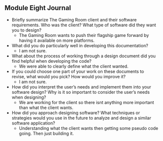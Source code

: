 ## Module Eight Journal

- Briefly summarize The Gaming Room client and their software requirements. Who was the client? What type of software did they want you to design?
  - The Gaming Room wants to push their flagship game forward by having it available on more platforms. 
- What did you do particularly well in developing this documentation?
  - I am not sure.
- What about the process of working through a design document did you find helpful when developing the code?
  - We were able to clearly define what the client wanted.
- If you could choose one part of your work on these documents to revise, what would you pick? How would you improve it?
  - I am not sure.
- How did you interpret the user’s needs and implement them into your software design? Why is it so important to consider the user’s needs when designing?
  - We are working for the client so there isnt anything more important than what the client wants.
- How did you approach designing software? What techniques or strategies would you use in the future to analyze and design a similar software application?
  - Understanding what the client wants then getting some pseudo code going.  Then just building it.